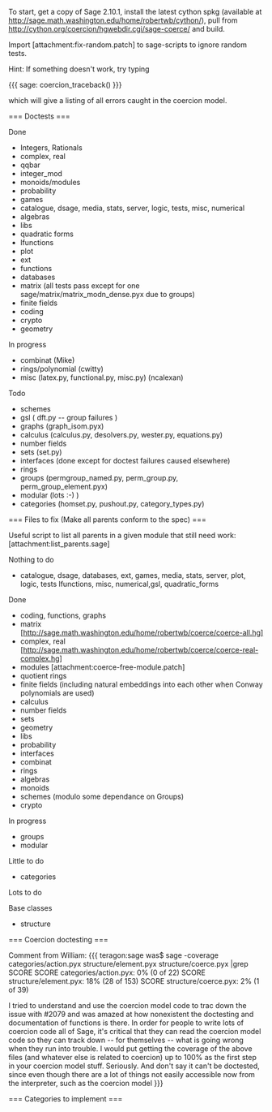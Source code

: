 To start, get a copy of Sage 2.10.1, install the latest cython spkg (available at http://sage.math.washington.edu/home/robertwb/cython/), pull from http://cython.org/coercion/hgwebdir.cgi/sage-coerce/ and build. 

Import [attachment:fix-random.patch] to sage-scripts to ignore random tests.

Hint: If something doesn't work, try typing 

{{{
sage: coercion_traceback()
}}}

which will give a listing of all errors caught in the coercion model. 

=== Doctests ===

Done

 * Integers, Rationals
 * complex, real
 * qqbar
 * integer_mod
 * monoids/modules
 * probability
 * games
 * catalogue, dsage, media, stats, server, logic, tests, misc, numerical
 * algebras
 * libs
 * quadratic forms
 * lfunctions
 * plot
 * ext
 * functions
 * databases
 * matrix (all tests pass except for one sage/matrix/matrix_modn_dense.pyx due to groups)
 * finite fields
 * coding
 * crypto
 * geometry

In progress

 * combinat (Mike)
 * rings/polynomial (cwitty)
 * misc (latex.py, functional.py, misc.py) (ncalexan)

Todo
 * schemes
 * gsl ( dft.py -- group failures )
 * graphs (graph_isom.pyx)
 * calculus (calculus.py, desolvers.py, wester.py, equations.py)
 * number fields
 * sets (set.py)
 * interfaces (done except for doctest failures caused elsewhere)
 * rings
 * groups (permgroup_named.py, perm_group.py, perm_group_element.pyx)
 * modular (lots :-) )
 * categories (homset.py, pushout.py, category_types.py)



=== Files to fix (Make all parents conform to the spec) ===

Useful script to list all parents in a given module that still need work: [attachment:list_parents.sage]

Nothing to do
 * catalogue, dsage, databases, ext, games, media, stats, server, plot, logic, tests lfunctions, misc, numerical,gsl, quadratic_forms


Done
 * coding, functions, graphs
 * matrix [http://sage.math.washington.edu/home/robertwb/coerce/coerce-all.hg]
 * complex, real [http://sage.math.washington.edu/home/robertwb/coerce/coerce-real-complex.hg]
 * modules [attachment:coerce-free-module.patch]
 * quotient rings
 * finite fields (including natural embeddings into each other when Conway polynomials are used)
 * calculus
 * number fields
 * sets
 * geometry
 * libs
 * probability
 * interfaces
 * combinat
 * rings
 * algebras
 * monoids
 * schemes (modulo some dependance on Groups)
 * crypto

In progress
 * groups
 * modular

Little to do

 * categories

Lots to do



Base classes
 * structure

=== Coercion doctesting ===

Comment from William: 
{{{
teragon:sage was$ sage -coverage categories/action.pyx
structure/element.pyx structure/coerce.pyx |grep SCORE
SCORE categories/action.pyx: 0% (0 of 22)
SCORE structure/element.pyx: 18% (28 of 153)
SCORE structure/coerce.pyx: 2% (1 of 39)

I tried to understand and use the coercion model code to trac down the issue with #2079 and
was amazed at how nonexistent the doctesting and documentation of
functions is there.
In order for people to write lots of coercion code all of Sage, it's critical that they can
read the coercion model code so they can track down -- for themselves -- what is going
wrong when they run into trouble.  I would put getting the coverage of the above files
(and whatever else is related to coercion) up to 100% as the first step in your coercion
model stuff.   Seriously.   And don't say it can't be doctested, since even though there are
a lot of things not easily accessible now from the interpreter, such as the coercion model
}}}

=== Categories to implement ===
